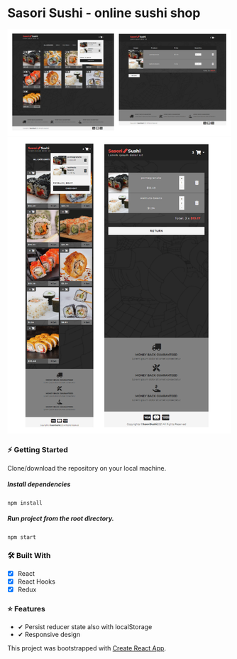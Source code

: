 # Sasori Sushi - online sushi shop

![](/src/assets/images/project-showcase/project-showcase-1.png)
![](/src/assets/images/project-showcase/project-showcase-2.png)

### ⚡ Getting Started

Clone/download the repository on your local machine.

##### Install dependencies

`npm install`

##### Run project from the root directory.

`npm start`

### 🛠 Built With

- [x] React
- [x] React Hooks
- [x] Redux

### ⭐ Features

- ✔ Persist reducer state also with localStorage
- ✔ Responsive design

This project was bootstrapped with [Create React App](https://github.com/facebook/create-react-app).
